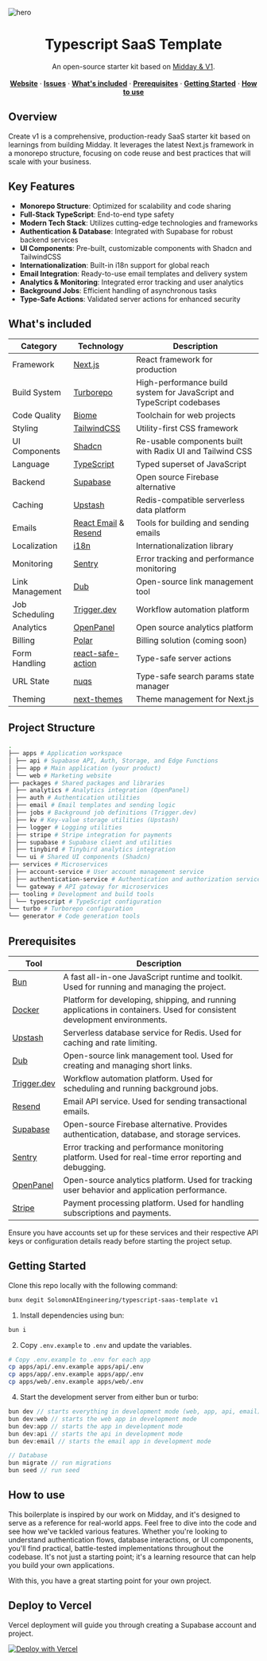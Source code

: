 ![hero](image.png)


<p align="center">
	<h1 align="center"><b>Typescript SaaS Template</b></h1>
<p align="center">
    An open-source starter kit based on <a href="https://midday.ai">Midday & V1</a>.
    <br />
    <br />
    <a href="https://v1.run"><strong>Website</strong></a> · 
    <a href="https://github.com/midday-ai/v1/issues"><strong>Issues</strong></a> · 
    <a href="#whats-included"><strong>What's included</strong></a> ·
    <a href="#prerequisites"><strong>Prerequisites</strong></a> ·
    <a href="#getting-started"><strong>Getting Started</strong></a> ·
    <a href="#how-to-use"><strong>How to use</strong></a>
  </p>
</p>

## Overview

Create v1 is a comprehensive, production-ready SaaS starter kit based on learnings from building Midday. It leverages the latest Next.js framework in a monorepo structure, focusing on code reuse and best practices that will scale with your business.

## Key Features

- **Monorepo Structure**: Optimized for scalability and code sharing
- **Full-Stack TypeScript**: End-to-end type safety
- **Modern Tech Stack**: Utilizes cutting-edge technologies and frameworks
- **Authentication & Database**: Integrated with Supabase for robust backend services
- **UI Components**: Pre-built, customizable components with Shadcn and TailwindCSS
- **Internationalization**: Built-in i18n support for global reach
- **Email Integration**: Ready-to-use email templates and delivery system
- **Analytics & Monitoring**: Integrated error tracking and user analytics
- **Background Jobs**: Efficient handling of asynchronous tasks
- **Type-Safe Actions**: Validated server actions for enhanced security

## What's included

| Category | Technology | Description |
|----------|------------|-------------|
| Framework | [Next.js](https://nextjs.org/) | React framework for production |
| Build System | [Turborepo](https://turbo.build) | High-performance build system for JavaScript and TypeScript codebases |
| Code Quality | [Biome](https://biomejs.dev) | Toolchain for web projects |
| Styling | [TailwindCSS](https://tailwindcss.com/) | Utility-first CSS framework |
| UI Components | [Shadcn](https://ui.shadcn.com/) | Re-usable components built with Radix UI and Tailwind CSS |
| Language | [TypeScript](https://www.typescriptlang.org/) | Typed superset of JavaScript |
| Backend | [Supabase](https://supabase.com/) | Open source Firebase alternative |
| Caching | [Upstash](https://upstash.com/) | Redis-compatible serverless data platform |
| Emails | [React Email](https://react.email/) & [Resend](https://resend.com/) | Tools for building and sending emails |
| Localization | [i18n](https://next-international.vercel.app/) | Internationalization library |
| Monitoring | [Sentry](https://sentry.io/) | Error tracking and performance monitoring |
| Link Management | [Dub](https://dub.sh/) | Open-source link management tool |
| Job Scheduling | [Trigger.dev](https://trigger.dev/) | Workflow automation platform |
| Analytics | [OpenPanel](https://openpanel.dev/) | Open source analytics platform |
| Billing | [Polar](https://polar.sh) | Billing solution (coming soon) |
| Form Handling | [react-safe-action](https://next-safe-action.dev) | Type-safe server actions |
| URL State | [nuqs](https://nuqs.47ng.com/) | Type-safe search params state manager |
| Theming | [next-themes](https://next-themes-example.vercel.app/) | Theme management for Next.js |

## Project Structure

```bash
.
├── apps # Application workspace
│ ├── api # Supabase API, Auth, Storage, and Edge Functions
│ ├── app # Main application (your product)
│ └── web # Marketing website
├── packages # Shared packages and libraries
│ ├── analytics # Analytics integration (OpenPanel)
│ ├── auth # Authentication utilities
│ ├── email # Email templates and sending logic
│ ├── jobs # Background job definitions (Trigger.dev)
│ ├── kv # Key-value storage utilities (Upstash)
│ ├── logger # Logging utilities
│ ├── stripe # Stripe integration for payments
│ ├── supabase # Supabase client and utilities
│ ├── tinybird # Tinybird analytics integration
│ └── ui # Shared UI components (Shadcn)
├── services # Microservices
│ ├── account-service # User account management service
│ ├── authentication-service # Authentication and authorization service
│ └── gateway # API gateway for microservices
├── tooling # Development and build tools
│ └── typescript # TypeScript configuration
└── turbo # Turborepo configuration
└── generator # Code generation tools
```

## Prerequisites

| Tool | Description |
|------|-------------|
| [Bun](https://bun.sh/) | A fast all-in-one JavaScript runtime and toolkit. Used for running and managing the project. |
| [Docker](https://www.docker.com/) | Platform for developing, shipping, and running applications in containers. Used for consistent development environments. |
| [Upstash](https://upstash.com/) | Serverless database service for Redis. Used for caching and rate limiting. |
| [Dub](https://dub.sh/) | Open-source link management tool. Used for creating and managing short links. |
| [Trigger.dev](https://trigger.dev/) | Workflow automation platform. Used for scheduling and running background jobs. |
| [Resend](https://resend.com/) | Email API service. Used for sending transactional emails. |
| [Supabase](https://supabase.com/) | Open-source Firebase alternative. Provides authentication, database, and storage services. |
| [Sentry](https://sentry.io/) | Error tracking and performance monitoring platform. Used for real-time error reporting and debugging. |
| [OpenPanel](https://openpanel.dev/) | Open-source analytics platform. Used for tracking user behavior and application performance. |
| [Stripe](https://stripe.com/) | Payment processing platform. Used for handling subscriptions and payments. |

Ensure you have accounts set up for these services and their respective API keys or configuration details ready before starting the project setup.

## Getting Started

Clone this repo locally with the following command:

```bash
bunx degit SolomonAIEngineering/typescript-saas-template v1
```

1. Install dependencies using bun:

```sh
bun i
```

2. Copy `.env.example` to `.env` and update the variables.

```sh
# Copy .env.example to .env for each app
cp apps/api/.env.example apps/api/.env
cp apps/app/.env.example apps/app/.env
cp apps/web/.env.example apps/web/.env
```

4. Start the development server from either bun or turbo:

```ts
bun dev // starts everything in development mode (web, app, api, email)
bun dev:web // starts the web app in development mode
bun dev:app // starts the app in development mode
bun dev:api // starts the api in development mode
bun dev:email // starts the email app in development mode

// Database
bun migrate // run migrations
bun seed // run seed
```

## How to use
This boilerplate is inspired by our work on Midday, and it's designed to serve as a reference for real-world apps. Feel free to dive into the code and see how we've tackled various features. Whether you're looking to understand authentication flows, database interactions, or UI components, you'll find practical, battle-tested implementations throughout the codebase. It's not just a starting point; it's a learning resource that can help you build your own applications.

With this, you have a great starting point for your own project.

## Deploy to Vercel

Vercel deployment will guide you through creating a Supabase account and project.

[![Deploy with Vercel](https://vercel.com/button)](https://vercel.com/new/clone?repository-url=https%3A%2F%2Fgithub.com%2Fmidday-ai%2Fv1&env=RESEND_API_KEY,UPSTASH_REDIS_REST_URL,UPSTASH_REDIS_REST_TOKEN,SENTRY_AUTH_TOKEN,NEXT_PUBLIC_SENTRY_DSN,SENTRY_ORG,SENTRY_PROJECT,DUB_API_KEY,NEXT_PUBLIC_OPENPANEL_CLIENT_ID,OPENPANEL_SECRET_KEY&project-name=create-v1&repository-name=create-v1&redirect-url=https%3A%2F%2Fv1.run&demo-title=Create%20v1&demo-description=An%20open-source%20starter%20kit%20based%20on%20Midday.&demo-url=https%3A%2F%2Fv1.run&demo-image=https%3A%2F%2Fv1.run%2Fopengraph-image.png&integration-ids=oac_VqOgBHqhEoFTPzGkPd7L0iH6)
